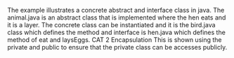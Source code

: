 The example illustrates a concrete abstract and interface class in java. The animal.java is an abstract class that is implemented where the hen eats and it is a layer. The concrete class can be instantiated and it is the bird.java class which defines the method and interface is hen.java which defines the method of eat and laysEggs.
CAT 2
Encapsulation This is shown using the private and public to ensure that the private class can be accesses publicly.
